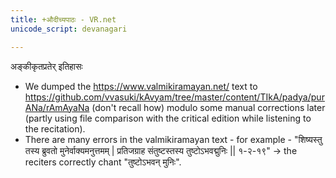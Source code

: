 ```yaml
---
title: +औदीच्यपाठः - VR.net
unicode_script: devanagari

---
```


अङ्कीकृतप्रतेर् इतिहासः

- We dumped the https://www.valmikiramayan.net/ text to https://github.com/vvasuki/kAvyam/tree/master/content/TIkA/padya/purANa/rAmAyaNa (don't recall how) modulo some manual corrections later (partly using file comparison with the critical edition while listening to the recitation).
- There are many errors in the valmikiramayan text - for example -  "शिष्यस्तु तस्य ब्रुवतो मुनेर्वाक्यमनुत्तमम् | प्रतिजग्राह संतुष्टस्तस्य तुष्टोऽभवद्मुनिः || १-२-१९" → the reciters correctly chant "तुष्टोऽभवन् मुनिः". 
